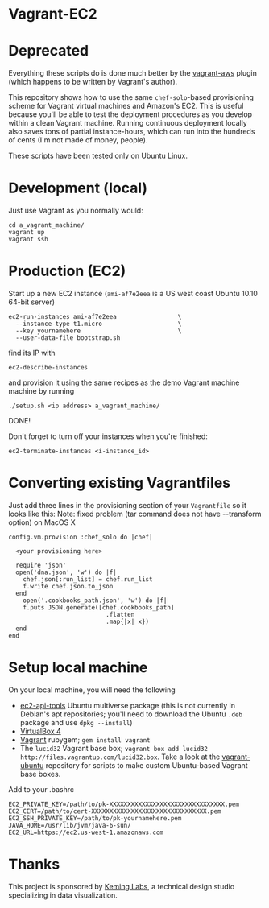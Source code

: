 Vagrant-EC2
=============

Deprecated
==========
Everything these scripts do is done much better by the [vagrant-aws](https://github.com/mitchellh/vagrant-aws) plugin (which happens to be written by Vagrant's author).


This repository shows how to use the same `chef-solo`-based provisioning scheme for Vagrant virtual machines and Amazon's EC2. This is useful because you'll be able to test the deployment procedures as you develop within a clean Vagrant machine. Running continuous deployment locally also saves tons of partial instance-hours, which can run into the hundreds of cents (I'm not made of money, people).

These scripts have been tested only on Ubuntu Linux.

Development (local)
===================
Just use Vagrant as you normally would:

    cd a_vagrant_machine/
    vagrant up
    vagrant ssh


Production (EC2)
================
Start up a new EC2 instance (`ami-af7e2eea` is a US west coast Ubuntu 10.10 64-bit server)

    ec2-run-instances ami-af7e2eea                 \
      --instance-type t1.micro                     \
      --key yournamehere                           \
      --user-data-file bootstrap.sh

find its IP with

    ec2-describe-instances

and provision it using the same recipes as the demo Vagrant machine machine by running

    ./setup.sh <ip address> a_vagrant_machine/

DONE!

Don't forget to turn off your instances when you're finished:

    ec2-terminate-instances <i-instance_id>



Converting existing Vagrantfiles
================================
Just add three lines in the provisioning section of your `Vagrantfile` so it looks like this:
Note: fixed problem (tar command does not have --transform option) on MacOS X

    config.vm.provision :chef_solo do |chef|

      <your provisioning here>

      require 'json'
      open('dna.json', 'w') do |f|
        chef.json[:run_list] = chef.run_list
        f.write chef.json.to_json
      end
        open('.cookbooks_path.json', 'w') do |f|
        f.puts JSON.generate([chef.cookbooks_path]
                               .flatten
                               .map{|x| x})
      end
    end


Setup local machine
===================
On your local machine, you will need the following

+ [ec2-api-tools](http://packages.ubuntu.com/maverick/ec2-api-tools) Ubuntu multiverse package (this is not currently in Debian's apt repositories; you'll need to download the Ubuntu `.deb` package  and use `dpkg --install`)
+ [VirtualBox 4](http://www.virtualbox.org/wiki/Downloads)
+ [Vagrant](http://vagrantup.com) rubygem; `gem install vagrant`
+ The `lucid32` Vagrant base box; `vagrant box add lucid32 http://files.vagrantup.com/lucid32.box`.
  Take a look at the [vagrant-ubuntu](https://github.com/lynaghk/vagrant-ubuntu) repository for scripts to make custom Ubuntu-based Vagrant base boxes.

Add to your .bashrc

    EC2_PRIVATE_KEY=/path/to/pk-XXXXXXXXXXXXXXXXXXXXXXXXXXXXXXXX.pem
    EC2_CERT=/path/to/cert-XXXXXXXXXXXXXXXXXXXXXXXXXXXXXXXX.pem
    EC2_SSH_PRIVATE_KEY=/path/to/pk-yournamehere.pem
    JAVA_HOME=/usr/lib/jvm/java-6-sun/
    EC2_URL=https://ec2.us-west-1.amazonaws.com


Thanks
======
This project is sponsored by [Keming Labs](http://keminglabs.com), a technical design studio specializing in data visualization.

